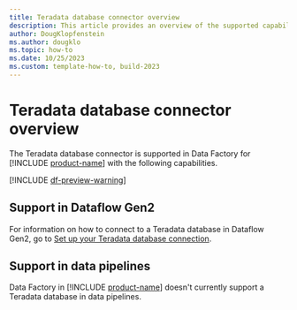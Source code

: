 ```yaml
---
title: Teradata database connector overview
description: This article provides an overview of the supported capabilities of the Teradata database connector.
author: DougKlopfenstein
ms.author: dougklo
ms.topic: how-to
ms.date: 10/25/2023
ms.custom: template-how-to, build-2023
---
```


# Teradata database connector overview

The Teradata database connector is supported in Data Factory for [!INCLUDE [product-name](../includes/product-name.md)] with the following capabilities.

[!INCLUDE [df-preview-warning](includes/data-factory-preview-warning.md)]

## Support in Dataflow Gen2

For information on how to connect to a Teradata database in Dataflow Gen2, go to [Set up your Teradata database connection](connector-teradata-database.md).

## Support in data pipelines

Data Factory in [!INCLUDE [product-name](../includes/product-name.md)] doesn't currently support a Teradata database in data pipelines.
